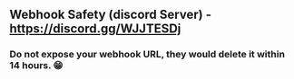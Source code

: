 ## Webhook Safety (discord Server) - https://discord.gg/WJJTESDj
### Do not expose your webhook URL, they would delete it within 14 hours. 😁
